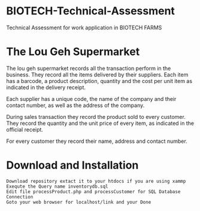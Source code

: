 # BIOTECH-Technical-Assessment
Technical Assessment for work application in BIOTECH FARMS

# The Lou Geh Supermarket

The lou geh supermarket records all the transaction perform in the business. They record all the items delivered by their suppliers. Each item has a barcode, a product description, quantity and the cost per unit item as indicated in the delivery receipt.

Each supplier has a unique code, the name of the company and their contact number, as well as the address of the company.

During sales transaction they record the product sold to every customer. They record the quantity and the unit price of every item, as indicated in the official receipt.

For every customer they record their name, address and contact number.
# Download and Installation

    Download repository extact it to your htdocs if you are using xammp
    Exequte the Query name inventorydb.sql
    Edit file processProduct.php and processCustomer for SQL Database Connection
    Goto your web browser for localhost/link and your Done
